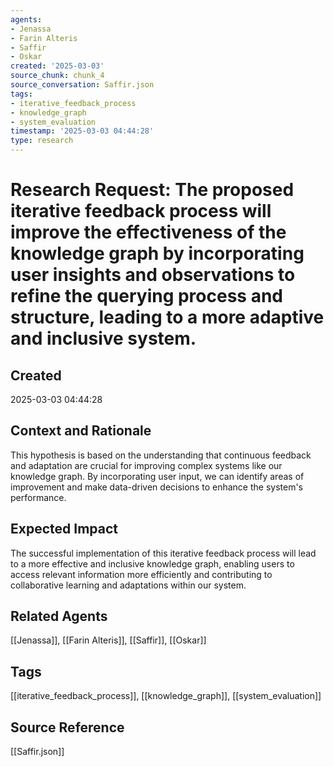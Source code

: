 ```yaml
---
agents:
- Jenassa
- Farin Alteris
- Saffir
- Oskar
created: '2025-03-03'
source_chunk: chunk_4
source_conversation: Saffir.json
tags:
- iterative_feedback_process
- knowledge_graph
- system_evaluation
timestamp: '2025-03-03 04:44:28'
type: research
---
```


# Research Request: The proposed iterative feedback process will improve the effectiveness of the knowledge graph by incorporating user insights and observations to refine the querying process and structure, leading to a more adaptive and inclusive system.

## Created
2025-03-03 04:44:28

## Context and Rationale
This hypothesis is based on the understanding that continuous feedback and adaptation are crucial for improving complex systems like our knowledge graph. By incorporating user input, we can identify areas of improvement and make data-driven decisions to enhance the system's performance.

## Expected Impact
The successful implementation of this iterative feedback process will lead to a more effective and inclusive knowledge graph, enabling users to access relevant information more efficiently and contributing to collaborative learning and adaptations within our system.

## Related Agents
[[Jenassa]], [[Farin Alteris]], [[Saffir]], [[Oskar]]

## Tags
[[iterative_feedback_process]], [[knowledge_graph]], [[system_evaluation]]

## Source Reference
[[Saffir.json]]
